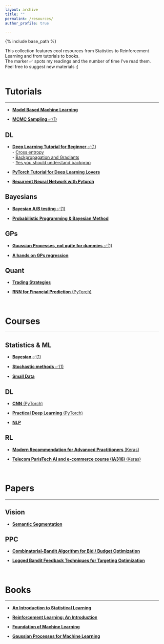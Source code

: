 ```yaml
---
layout: archive
title: ""
permalink: /resources/
author_profile: true

---
```


{% include base_path %}

This collection features cool resources from Statistics to Reinforcement Learning and from tutorials to books.<br>
The marker ✅ spots my readings and the number of time I've read them. Feel free to suggest new materials :)
<br><br>

# Tutorials
-----

+ [**Model Based Machine Learning**](http://www.mbmlbook.com/toc.html)

+ [**MCMC Sampling** ✅(1)](https://twiecki.io/blog/2015/11/10/mcmc-sampling/)

## DL

+ [**Deep Learning Tutorial for Beginner** ✅(1)](https://www.kaggle.com/kanncaa1/deep-learning-tutorial-for-beginners)
     <br> - [Cross entropy](https://peterroelants.github.io/posts/cross-entropy-softmax/)
     <br> - [Backpropagation and Gradiants](http://cs231n.stanford.edu/slides/2018/cs231n_2018_ds02.pdf)
     <br> - [Yes you should understand backprop](https://medium.com/@karpathy/yes-you-should-understand-backprop-e2f06eab496b)

+ [**PyTorch Tutorial for Deep Learning Lovers**](https://www.kaggle.com/kanncaa1/pytorch-tutorial-for-deep-learning-lovers)

+ [**Recurrent Neural Network with Pytorch**](https://www.kaggle.com/kanncaa1/recurrent-neural-network-with-pytorch)

## Bayesians

+ [**Bayesian A/B testing** ✅(1)](https://www.evanmiller.org/bayesian-ab-testing.html)

+ [**Probabilistic Programming & Bayesian Method**](https://github.com/Vincent-Maladiere/Probabilistic-Programming-and-Bayesian-Methods-for-Hackers)

## GPs

+ [**Gaussian Processes, not quite for dummies** ✅(1)](https://yugeten.github.io/posts/2019/09/GP/)

+ [**A hands on GPs regression**](https://github.com/dfm/gp/blob/master/worksheet.ipynb)

## Quant

+ [**Trading Strategies**](https://colab.research.google.com/drive/1FzLCI0AO3c7A4bp9Fi01UwXeoc7BN8sW#scrollTo=-SBhFpqZiEfx)

+ [**RNN for Financial Prediction** (PyTorch)](https://chandlerzuo.github.io/blog/2017/11/darnn)

<br>

# Courses 
-------

## Statistics & ML

+ [**Bayesian** ✅(1)](https://www.dropbox.com/sh/xm781fvzzhrumf9/AADd882B5sO3jXSBxnxH9dt3a?dl=0)

+ [**Stochastic methods** ✅(1)](https://www.dropbox.com/sh/kz9cmoziy5hfrk7/AABe0MfCRAPRtZ90BBmRftV4a?dl=0)

+ [**Small Data**](https://www.dropbox.com/sh/x9bvj0v3rhct9po/AAAJAirKg-_gynqXAIdFbwcoa?dl=0)

## DL

+ [**CNN** (PyTorch)](http://cs231n.github.io/)

+ [**Practical Deep Learning** (PyTorch)](https://course.fast.ai/)

+ [**NLP**](http://web.stanford.edu/class/cs224n/)

## RL

+ [**Modern Recommendation for Advanced Practitioners** (Keras)](https://github.com/thibaultallart/bandit-reco)

+ [**Telecom ParisTech AI and e-commerce course (IA316)** (Keras)](https://github.com/thibaultallart/IA316-2020)

<br>

# Papers
------

## Vision

+ [**Semantic Segmentation**](https://www.dropbox.com/s/jj08jjuwmq998my/Predicting%20Deeper%20into%20the%20Future%20of%20Semantic%20Segmentation.pdf?dl=0)

## PPC

+ [**Combinatorial-Bandit Algorithm for Bid / Budget Optimization**](https://www.dropbox.com/s/eagtc15dg0dm3l3/Combinatorial-Bandit%20Algorithm%20for%20Bid%20Budget%20Optimization.pdf?dl=0)

+ [**Logged Bandit Feedback Techniques for Targeting Optimization**](https://www.dropbox.com/s/7tpjioxvwoexulz/Logged%20Bandit%20Feedback%20Techniques%20for%20Targeting%20Optimization.pdf?dl=0)

<br>

# Books
-------

+ [**An Introduction to Statistical Learning**](https://www.dropbox.com/s/1puqrqqgzng16tb/ISLR%20Seventh%20Printing.pdf?dl=0)

+ [**Reinforcement Learning: An Introduction**](https://www.dropbox.com/s/08f97evsppu5tz6/SuttonBartoIPRLBook2ndEd.pdf?dl=0)

+ [**Foundation of Machine Learning**](https://www.dropbox.com/s/nweuqrhkbid4jvy/foundations_of_machine_learning.pdf?dl=0)

+ [**Gaussian Processes for Machine Learning**](https://www.dropbox.com/s/q50zykqom9z7xur/Gaussian_Processes_RW.pdf?dl=0)
